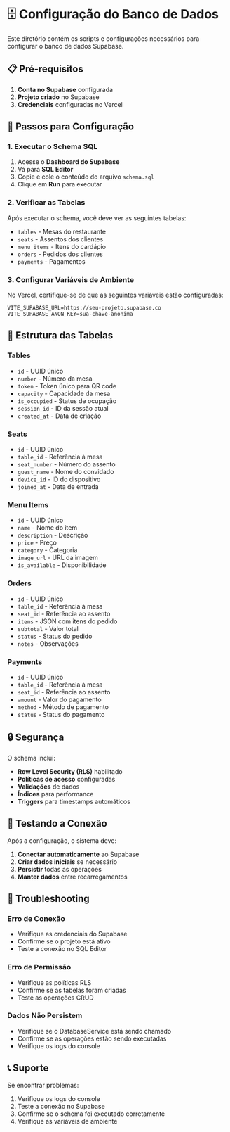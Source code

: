 # 🗄️ Configuração do Banco de Dados

Este diretório contém os scripts e configurações necessários para configurar o banco de dados Supabase.

## 📋 Pré-requisitos

1. **Conta no Supabase** configurada
2. **Projeto criado** no Supabase
3. **Credenciais** configuradas no Vercel

## 🚀 Passos para Configuração

### 1. Executar o Schema SQL

1. Acesse o **Dashboard do Supabase**
2. Vá para **SQL Editor**
3. Copie e cole o conteúdo do arquivo `schema.sql`
4. Clique em **Run** para executar

### 2. Verificar as Tabelas

Após executar o schema, você deve ver as seguintes tabelas:

- `tables` - Mesas do restaurante
- `seats` - Assentos dos clientes
- `menu_items` - Itens do cardápio
- `orders` - Pedidos dos clientes
- `payments` - Pagamentos

### 3. Configurar Variáveis de Ambiente

No Vercel, certifique-se de que as seguintes variáveis estão configuradas:

```env
VITE_SUPABASE_URL=https://seu-projeto.supabase.co
VITE_SUPABASE_ANON_KEY=sua-chave-anonima
```

## 🔧 Estrutura das Tabelas

### Tables
- `id` - UUID único
- `number` - Número da mesa
- `token` - Token único para QR code
- `capacity` - Capacidade da mesa
- `is_occupied` - Status de ocupação
- `session_id` - ID da sessão atual
- `created_at` - Data de criação

### Seats
- `id` - UUID único
- `table_id` - Referência à mesa
- `seat_number` - Número do assento
- `guest_name` - Nome do convidado
- `device_id` - ID do dispositivo
- `joined_at` - Data de entrada

### Menu Items
- `id` - UUID único
- `name` - Nome do item
- `description` - Descrição
- `price` - Preço
- `category` - Categoria
- `image_url` - URL da imagem
- `is_available` - Disponibilidade

### Orders
- `id` - UUID único
- `table_id` - Referência à mesa
- `seat_id` - Referência ao assento
- `items` - JSON com itens do pedido
- `subtotal` - Valor total
- `status` - Status do pedido
- `notes` - Observações

### Payments
- `id` - UUID único
- `table_id` - Referência à mesa
- `seat_id` - Referência ao assento
- `amount` - Valor do pagamento
- `method` - Método de pagamento
- `status` - Status do pagamento

## 🔒 Segurança

O schema inclui:

- **Row Level Security (RLS)** habilitado
- **Políticas de acesso** configuradas
- **Validações** de dados
- **Índices** para performance
- **Triggers** para timestamps automáticos

## 🧪 Testando a Conexão

Após a configuração, o sistema deve:

1. **Conectar automaticamente** ao Supabase
2. **Criar dados iniciais** se necessário
3. **Persistir** todas as operações
4. **Manter dados** entre recarregamentos

## 🚨 Troubleshooting

### Erro de Conexão
- Verifique as credenciais do Supabase
- Confirme se o projeto está ativo
- Teste a conexão no SQL Editor

### Erro de Permissão
- Verifique as políticas RLS
- Confirme se as tabelas foram criadas
- Teste as operações CRUD

### Dados Não Persistem
- Verifique se o DatabaseService está sendo chamado
- Confirme se as operações estão sendo executadas
- Verifique os logs do console

## 📞 Suporte

Se encontrar problemas:

1. Verifique os logs do console
2. Teste a conexão no Supabase
3. Confirme se o schema foi executado corretamente
4. Verifique as variáveis de ambiente
